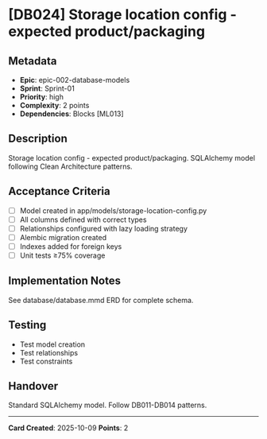 # [DB024] Storage location config - expected product/packaging

## Metadata

- **Epic**: epic-002-database-models
- **Sprint**: Sprint-01
- **Priority**: high
- **Complexity**: 2 points
- **Dependencies**: Blocks [ML013]

## Description

Storage location config - expected product/packaging. SQLAlchemy model following Clean Architecture
patterns.

## Acceptance Criteria

- [ ] Model created in app/models/storage-location-config.py
- [ ] All columns defined with correct types
- [ ] Relationships configured with lazy loading strategy
- [ ] Alembic migration created
- [ ] Indexes added for foreign keys
- [ ] Unit tests ≥75% coverage

## Implementation Notes

See database/database.mmd ERD for complete schema.

## Testing

- Test model creation
- Test relationships
- Test constraints

## Handover

Standard SQLAlchemy model. Follow DB011-DB014 patterns.

---
**Card Created**: 2025-10-09
**Points**: 2
